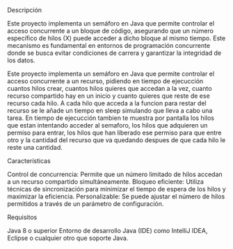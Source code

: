 Descripción

Este proyecto implementa un semáforo en Java que permite controlar el acceso concurrente a un bloque de código, asegurando que un número específico de hilos (X) puede acceder a dicho bloque al mismo tiempo. Este mecanismo es fundamental en entornos de programación concurrente donde se busca evitar condiciones de carrera y garantizar la integridad de los datos.

Este proyecto implementa un semáforo en Java que permite controlar el acceso concurrente a un recurso, pidiendo en tiempo de ejecucción cuantos hilos crear, cuantos hilos quieres que accedan a la vez, cuanto recurso compartido hay en un inicio y cuanto quieres que reste de ese recurso cada hilo. A cada hilo que acceda a la funcion para restar del recurso se le añade un tiempo en sleep simulando que lleva a cabo una tarea.
En tiempo de ejecucción tambien te muestra por pantalla los hilos que estan intentando acceder al semaforo, los hilos que adquieren un permiso para entrar, los hilos que han liberado ese permiso para que entre otro y la cantidad del recurso que va quedando despues de que cada hilo le reste una cantidad.

Características

Control de concurrencia: Permite que un número limitado de hilos accedan a un recurso compartido simultáneamente.
Bloqueo eficiente: Utiliza técnicas de sincronización para minimizar el tiempo de espera de los hilos y maximizar la eficiencia.
Personalizable: Se puede ajustar el número de hilos permitidos a través de un parámetro de configuración.

Requisitos

Java 8 o superior
Entorno de desarrollo Java (IDE) como IntelliJ IDEA, Eclipse o cualquier otro que soporte Java.